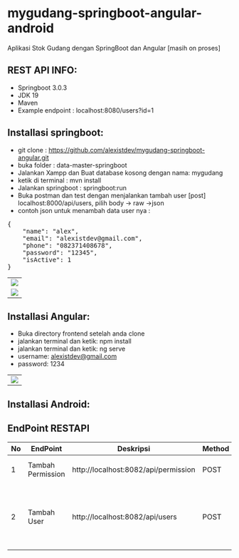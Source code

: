 # mygudang-springboot-angular-android
Aplikasi Stok Gudang dengan SpringBoot dan Angular [masih on proses]

## REST API INFO:
- Springboot 3.0.3
- JDK 19
- Maven
- Example endpoint : localhost:8080/users?id=1

## Installasi springboot:
- git clone : https://github.com/alexistdev/mygudang-springboot-angular.git
- buka folder : data-master-springboot
- Jalankan Xampp dan Buat database kosong dengan nama: mygudang
- ketik di terminal : mvn install
- Jalankan springboot : springboot:run
- Buka postman dan test dengan menjalankan tambah user [post] localhost:8000/api/users,
pilih body -> raw ->json
- contoh json untuk menambah data user nya :

<pre>
{
    "name": "alex",
    "email": "alexistdev@gmail.com",
    "phone": "082371408678",
    "password": "12345",
    "isActive": 1
}
</pre>

<table>
<tr>
<td><img src="https://i.postimg.cc/mDN2mkLp/postman2.png" /></td>
</tr>
<tr>
<td><img src="https://i.postimg.cc/dtqP2nTY/postman6.png" /></td>
</tr>
</table>

## Installasi Angular:
- Buka directory frontend setelah anda clone
- jalankan terminal dan ketik: npm install
- jalankan terminal dan ketik: ng serve
- username: alexistdev@gmail.com
- password: 1234

<table>
<tr>
<td><img src="https://i.postimg.cc/hjJ7Qr2q/back.png" /></td>
</tr>
</table>

## Installasi Android:

## EndPoint RESTAPI
<table>
<thead>
    <tr>
<th>No</th>
<th>EndPoint</th>
        <th>Deskripsi</th>
<th>Method</th>
<th>Payload</th>
</tr>
    </thead>
    <tbody>
<tr>
<td>1</td>
<td>Tambah Permission</td>
<td>http://localhost:8082/api/permission</td>
<td>
         POST
</td>
<td>
    {
    "slug" : "/dashboard",
    "role" : {
        "id" : 1,
        "name": "Admin",
        "level": 1
    }
}
</td>
</tr>
        
<tr>
<td>2</td>
<td>Tambah User</td>
<td>http://localhost:8082/api/users</td>
    <td>POST</td>   
   <td>
    {
    "name": "alex",
    "email": "alexistdev@gmail.com",
    "phone": "082371408678",
    "password": "12345",
    "isActive": 1
}
    </td>           
</tr>
    </tbody>
</table>
